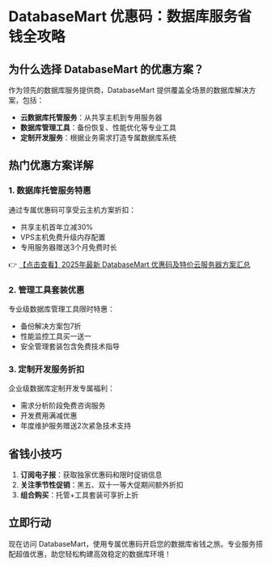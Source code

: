 # DatabaseMart 优惠码：数据库服务省钱全攻略

## 为什么选择 DatabaseMart 的优惠方案？

作为领先的数据库服务提供商，DatabaseMart 提供覆盖全场景的数据库解决方案，包括：

- **云数据库托管服务**：从共享主机到专用服务器
- **数据库管理工具**：备份恢复、性能优化等专业工具
- **定制开发服务**：根据业务需求打造专属数据库系统

## 热门优惠方案详解

### 1. 数据库托管服务特惠
通过专属优惠码可享受云主机方案折扣：
- 共享主机首年立减30%
- VPS主机免费升级内存配置
- 专用服务器赠送3个月免费时长

👉 [【点击查看】2025年最新 DatabaseMart 优惠码及特价云服务器方案汇总](https://bit.ly/DatabaseMart)

### 2. 管理工具套装优惠
专业级数据库管理工具限时特惠：
- 备份解决方案包7折
- 性能监控工具买一送一
- 安全管理套装包含免费技术指导

### 3. 定制开发服务折扣
企业级数据库定制开发专属福利：
- 需求分析阶段免费咨询服务
- 开发费用满减优惠
- 年度维护服务赠送2次紧急技术支持

## 省钱小技巧

1. **订阅电子报**：获取独家优惠码和限时促销信息
2. **关注季节性促销**：黑五、双十一等大促期间额外折扣
3. **组合购买**：托管+工具套装可享折上折

## 立即行动

现在访问 DatabaseMart，使用专属优惠码开启您的数据库省钱之旅。专业服务搭配超值优惠，助您轻松构建高效稳定的数据库环境！